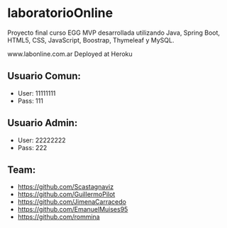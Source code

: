 # laboratorioOnline
<p>Proyecto final curso EGG
MVP desarrollada utilizando Java, Spring Boot, HTML5, CSS, JavaScript, Boostrap, Thymeleaf y MySQL.</p>
www.labonline.com.ar
Deployed at Heroku

## Usuario Comun:
- User: 11111111
- Pass: 111


## Usuario Admin:
- User: 22222222
- Pass: 222


## Team:
- https://github.com/Scastagnaviz
- https://github.com/GuillermoPilot
- https://github.com/JimenaCarracedo
- https://github.com/EmanuelMuises95
- https://github.com/rommina
